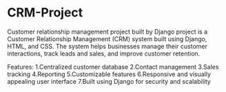# CRM-Project
Customer relationship management project built by Django 
 project is a Customer Relationship Management (CRM) system built using Django, HTML, and CSS. The system helps businesses manage their customer interactions, track leads and sales, and improve customer retention.
 
 Features:
  1.Centralized customer database
  2.Contact management
  3.Sales tracking
  4.Reporting
  5.Customizable features
  6.Responsive and visually appealing user interface
  7.Built using Django for security and scalability
